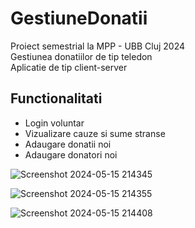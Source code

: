 # GestiuneDonatii

Proiect semestrial la MPP - UBB Cluj 2024 <br/>
Gestiunea donatiilor de tip teledon <br/>
Aplicatie de tip client-server <br/>

## Functionalitati
- Login voluntar
- Vizualizare cauze si sume stranse
- Adaugare donatii noi
- Adaugare donatori noi


![Screenshot 2024-05-15 214345](https://github.com/cosmin-andrei/GestiuneDonatii/assets/50593959/0be4b97e-68c6-46bb-8e37-36da2149a79a)

![Screenshot 2024-05-15 214355](https://github.com/cosmin-andrei/GestiuneDonatii/assets/50593959/4ebdeec7-5aa8-4484-8071-745b668e1e12)

![Screenshot 2024-05-15 214408](https://github.com/cosmin-andrei/GestiuneDonatii/assets/50593959/800efc3d-be9e-414b-90d1-1100943ca059)
